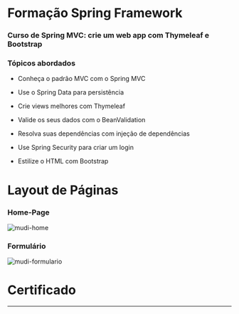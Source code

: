 

# Formação Spring Framework


### Curso de Spring MVC: crie um web app com Thymeleaf e Bootstrap

### Tópicos abordados

- Conheça o padrão MVC com o Spring MVC

- Use o Spring Data para persistência

- Crie views melhores com Thymeleaf

- Valide os seus dados com o BeanValidation

- Resolva suas dependências com injeção de dependências

- Use Spring Security para criar um login

- Estilize o HTML com Bootstrap

# Layout de Páginas

### Home-Page

![mudi-home](https://user-images.githubusercontent.com/54617627/165195781-073dd6e1-da25-4a34-8942-576be64b1052.png)

### Formulário

![mudi-formulario](https://user-images.githubusercontent.com/54617627/165195838-2ce55dc3-1d9f-4538-afe1-62716cd2c609.png)

# Certificado

---------------------------
